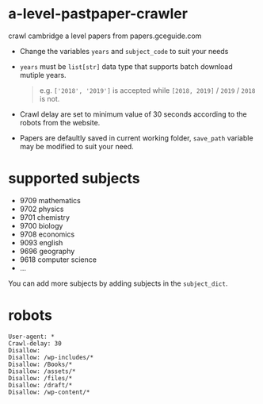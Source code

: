 # a-level-pastpaper-crawler
crawl cambridge a level papers from papers.gceguide.com

- Change the variables `years` and `subject_code` to suit your needs

- `years` must be `list[str]` data type that supports batch download mutiple years. 

    > e.g. `['2018', '2019']` is accepted while `[2018, 2019]` / `2019` / `2018` is not.

- Crawl delay are set to minimum value of 30 seconds according to the robots from the website.

- Papers are defaultly saved in current working folder, `save_path` variable may be modified to suit your need. 

# supported subjects

* 9709 mathematics
* 9702 physics
* 9701 chemistry
* 9700 biology
* 9708 economics
* 9093 english
* 9696 geography
* 9618 computer science
* ...

You can add more subjects by adding subjects in the `subject_dict`.

# robots
```
User-agent: *
Crawl-delay: 30
Disallow: 
Disallow: /wp-includes/*
Disallow: /Books/*
Disallow: /assets/*
Disallow: /files/*
Disallow: /draft/*
Disallow: /wp-content/*
```